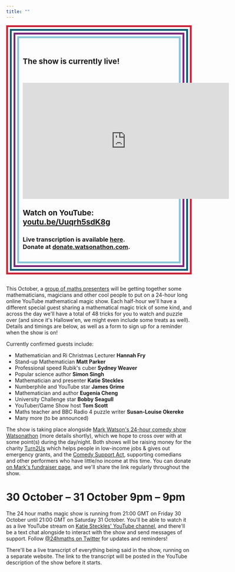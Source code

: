 ```yaml
---
title: ""
---
```


<div style="padding:5px;border:#CA273A solid 5px;font-weight:bold;font-size:110%;margin-bottom:30px">
<div style="padding:5px;border:#175B74 solid 5px;font-weight:bold;font-size:110%">
<div style="padding:5px;border:#782979 solid 5px;font-weight:bold;font-size:110%">
<div style="padding:30px 10px;border:#88C7D9 solid 5px;font-weight:bold;font-size:110%">

The show is currently live!
<br /><br />
<center>
<iframe width="560" height="315" src="https://www.youtube.com/embed/Uuqrh5sdK8g" frameborder="0" allow="accelerometer; autoplay; clipboard-write; encrypted-media; gyroscope; picture-in-picture" allowfullscreen></iframe>
</center>
<br />
Watch on YouTube: <a href="https://youtu.be/Uuqrh5sdK8g">youtu.be/Uuqrh5sdK8g</a>
<br /><br />
<span style="font-size:80%">Live transcription is available <a href="https://otter.ai/s/tT9ikBfoRXSUB1vg6NANug">here</a>.</span>
<br />
<span style="font-size:80%">Donate at <a href="https://donate.watsonathon.com">donate.watsonathon.com</a>.</span>
</div>
</div>
</div>
</div>

This October, a <a href="http://24hourmaths.com/team.html">group of maths presenters</a> will be getting together some mathematicians, magicians and other cool people to put on a 24-hour long online YouTube mathematical magic show. Each half-hour we'll have a different special guest sharing a mathematical magic trick of some kind, and across the day we'll have a total of 48 tricks for you to watch and puzzle over (and since it's Hallowe'en, we might even include some treats as well). Details and timings are below, as well as a form to sign up for a reminder when the show is on!

Currently confirmed guests include:
- Mathematician and Ri Christmas Lecturer <strong>Hannah Fry</strong>
- Stand-up Mathematician <strong>Matt Parker</strong>
- Professional speed Rubik's cuber <strong>Sydney Weaver</strong>
- Popular science author <strong>Simon Singh</strong>
- Mathematician and presenter <strong>Katie Steckles</strong>
- Numberphile and YouTube star <strong>James Grime</strong>
- Mathematician and author <strong>Eugenia Cheng</strong>
- University Challenge star <strong>Bobby Seagull</strong>
- YouTuber/Game Show host <strong>Tom Scott</strong>
- Maths teacher and BBC Radio 4 puzzle writer <strong>Susan-Louise Okereke</strong>
- Many more (to be announced)

The show is taking place alongside <a href="http://watsonathon.com">Mark Watson's 24-hour comedy show Watsonathon</a> (more details shortly), which we hope to cross over with at some point(s) during the day/night. Both shows will be raising money for the charity <a href="https://www.turn2us.org.uk/">Turn2Us</a> which helps people in low-income jobs & gives out emergency grants, and the <a href="http://www.comedysupportact.org.uk/">Comedy Support Act</a>, supporting comedians and other performers who have little/no income at this time. You can donate <a href="http://tinyurl.com/watsonathonii">on Mark's fundraiser page</a>, and we'll share the link regularly throughout the show.

30 October &ndash; 31 October 9pm &ndash; 9pm
=============================================

The 24 hour maths magic show is running from 21:00 GMT on Friday 30 October until 21:00 GMT on Saturday 31 October. You'll be able to watch it as a live YouTube stream on <a href="https://youtu.be/Uuqrh5sdK8g">Katie Steckles' YouTube channel</a>, and there'll be a text chat alongside to interact with the show and send messages of support. Follow <a href="http://www.twitter.com/24hmaths">@24hmaths on Twitter</a> for updates and reminders!

There'll be a live transcript of everything being said in the show, running on a separate website. The link to the transcript will be posted in the YouTube description of the show before it starts.
